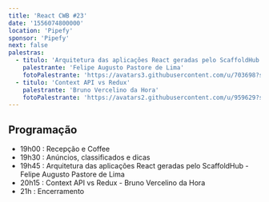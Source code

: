```yaml
---
title: 'React CWB #23'
date: '1556074800000'
location: 'Pipefy'
sponsor: 'Pipefy'
next: false
palestras:
  - titulo: 'Arquitetura das aplicações React geradas pelo ScaffoldHub'
    palestrante: 'Felipe Augusto Pastore de Lima'
    fotoPalestrante: 'https://avatars3.githubusercontent.com/u/703698?s=400&v=4'
  - titulo: 'Context API vs Redux'
    palestrante: 'Bruno Vercelino da Hora'
    fotoPalestrante: 'https://avatars2.githubusercontent.com/u/959629?s=400&v=4'
---
```


## Programação

- 19h00 : Recepção e Coffee
- 19h30 : Anúncios, classificados e dicas
- 19h45 : Arquitetura das aplicações React geradas pelo ScaffoldHub - Felipe
  Augusto Pastore de Lima
- 20h15 : Context API vs Redux - Bruno Vercelino da Hora
- 21h : Encerramento

